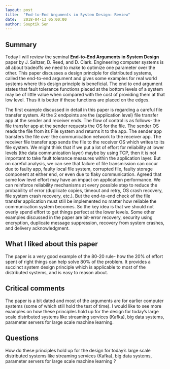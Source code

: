 ```yaml
---
layout: post
title:  "End-to-End Arguments in System Design: Review"
date:   2018-04-13 05:00:00
author: Souptik Sen
---
```


## Summary
<p>
Today I will review the seminal <b>End-to-End Arguments in System Design</b> paper by J. Saltzer, D. Reed, and D. Clark. Engineering computer systems is all about tradeoffs we need to make to optimize one parameter over the other. This paper discusses a design principle for distributed systems, called the end-to-end argument and gives some examples for real world systems where this design principle is beneficial. The end to end argument states that fault tolerance functions placed at the bottom levels of a system may be of little value when compared with the cost of providing them at that low level. Thus it is better if these functions are placed on the edges. 
</p>

<p>
The first example discussed in detail in this paper is regarding a careful file transfer system. At the 2 endpoints are the (application level) file transfer app at the sender and receiver ends. The flow of control is as follows- the file transfer app at the sender requests the OS for the file. The sender OS reads the file from its File system and returns it to the app. The sender app transfers the file over the communication network to the receiver app. The receiver file transfer app sends the file to the receiver OS which writes to its file system. We might think that if we put a lot of effort for reliability at lower levels (the data communication layer) maybe by using TCP, then it is not important to take fault tolerance measures within the application layer. But on careful analysis, we can see that failure of file transmission can occur due to faulty app, faulty local file system, corrupted file, faulty storage component at either end, or even due to flaky communication. Agreed that some low level effort may have an impact on application performance. We can reinforce reliability mechanisms at every possible step to reduce the probability of error (duplicate copies, timeout and retry, OS crash recovery, file system crash recovery, etc.). But the end-to-end check of the file transfer application must still be implemented no matter how reliable the communication system becomes. So the key idea is that we should not overly spend effort to get things perfect at the lower levels. Some other examples discussed in the paper are bit-error recovery, security using encryption, duplicate message suppression, recovery from system crashes, and delivery acknowledgment.
</p>

## What I liked about this paper
<p>The paper is a very good example of the 80-20 rule- how the 20% of effort spent of right things can help solve 80% of the problem. It provides a succinct system design principle which is applicable to most of the distributed systems, and is easy to reason about.
</p>

## Critical comments
<p>
The paper is a bit dated and most of the arguments are for earlier computer systems (some of which still hold the test of time). I would like to see more examples on how these principles hold up for the design for today’s large scale distributed systems like streaming services (Kafka), big data systems, parameter servers for large scale machine learning.
</p>

## Questions
<p>
How do these principles hold up for the design for today’s large scale distributed systems like streaming services (Kafka), big data systems, parameter servers for large scale machine learning ?</p>
